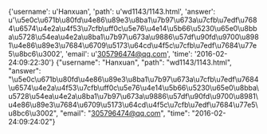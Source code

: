 {'username': u'Hanxuan', 'path': u'wd1143/1143.html', 'answer': u'\u5e0c\u671b\u80fd\u4e86\u89e3\u8ba1\u7b97\u673a\u7cfb\u7edf\u7684\u6574\u4e2a\u4f53\u7cfb\uff0c\u5e76\u4e14\u5b66\u5230\u65e0\u8bba\u5728\u54ea\u4e2a\u8ba1\u7b97\u673a\u9886\u57df\u90fd\u9700\u8981\u4e86\u89e3\u7684\u6709\u5173\u64cd\u4f5c\u7cfb\u7edf\u7684\u77e5\u8bc6\u3002', 'email': u'305796474@qq.com', 'time': '2016-02-24:09:22:30'}
{"username": "Hanxuan", "path": "wd1143/1143.html", "answer": "\u5e0c\u671b\u80fd\u4e86\u89e3\u8ba1\u7b97\u673a\u7cfb\u7edf\u7684\u6574\u4e2a\u4f53\u7cfb\uff0c\u5e76\u4e14\u5b66\u5230\u65e0\u8bba\u5728\u54ea\u4e2a\u8ba1\u7b97\u673a\u9886\u57df\u90fd\u9700\u8981\u4e86\u89e3\u7684\u6709\u5173\u64cd\u4f5c\u7cfb\u7edf\u7684\u77e5\u8bc6\u3002", "email": "305796474@qq.com", "time": "2016-02-24:09:24:02"}